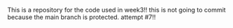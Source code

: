 This is a repository for the code used in week3!!
this is not going to commit because the main branch is protected.
attempt #7!!